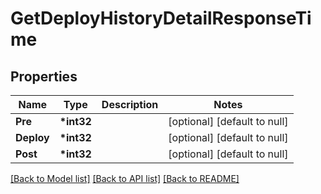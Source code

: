 # GetDeployHistoryDetailResponseTime

## Properties

| Name       | Type        | Description | Notes                        |
| ---------- | ----------- | ----------- | ---------------------------- |
| **Pre**    | **\*int32** |             | [optional] [default to null] |
| **Deploy** | **\*int32** |             | [optional] [default to null] |
| **Post**   | **\*int32** |             | [optional] [default to null] |

[[Back to Model list]](../README.md#documentation-for-models) [[Back to API list]](../README.md#documentation-for-api-endpoints) [[Back to README]](../README.md)
